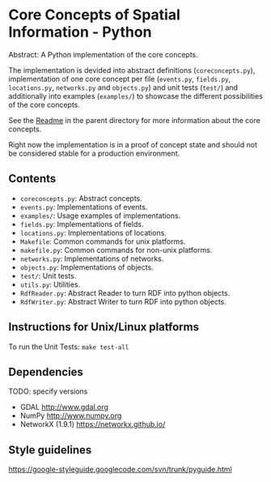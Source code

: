 Core Concepts of Spatial Information - Python
=============================================

Abstract: A Python implementation of the core concepts.

The implementation is devided into abstract definitions (`coreconcepts.py`),
implementation of one core concept per file (`events.py`, `fields.py`, `locations.py`, `networks.py` and `objects.py`)
and unit tests (`test/`) and additionally into examples (`examples/`) to showcase the different possibilities of the core concepts.

See the [Readme](../README.md) in the parent directory for more information about the core concepts.

Right now the implementation is in a proof of concept state and should not be considered stable for a production environment.

Contents
----------------------

* `coreconcepts.py`: Abstract concepts.
* `events.py`: Implementations of events.
* `examples/`: Usage examples of implementations.
* `fields.py`: Implementations of fields.
* `locations.py`: Implementations of locations.
* `Makefile`: Common commands for unix platforms.
* `makefile.py`: Common commands for non-unix platforms.
* `networks.py`: Implementations of networks.
* `objects.py`: Implementations of objects.
* `test/`: Unit tests.
* `utils.py`: Utilities.
* `RdfReader.py`: Abstract Reader to turn RDF into python objects.
* `RdfWriter.py`: Abstract Writer to turn RDF into python objects.

Instructions for Unix/Linux platforms
----------------------

To run the Unit Tests: `make test-all`

Dependencies
----------------------

TODO: specify versions

* GDAL <http://www.gdal.org>
* NumPy <http://www.numpy.org>
* NetworkX (1.9.1) <https://networkx.github.io/>

Style guidelines
----------------------
https://google-styleguide.googlecode.com/svn/trunk/pyguide.html

